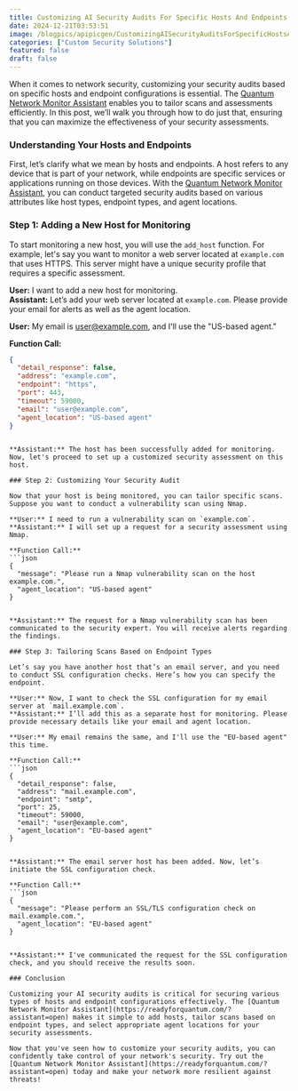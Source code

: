 ```yaml
---
title: Customizing AI Security Audits For Specific Hosts And Endpoints
date: 2024-12-21T03:53:51
image: /blogpics/apipicgen/CustomizingAISecurityAuditsForSpecificHostsAndEndpoints-MSJKR49JTS.jpg
categories: ["Custom Security Solutions"]
featured: false
draft: false
---
```

When it comes to network security, customizing your security audits based on specific hosts and endpoint configurations is essential. The [Quantum Network Monitor Assistant](https://readyforquantum.com/?assistant=open) enables you to tailor scans and assessments efficiently. In this post, we’ll walk you through how to do just that, ensuring that you can maximize the effectiveness of your security assessments.

### Understanding Your Hosts and Endpoints

First, let’s clarify what we mean by hosts and endpoints. A host refers to any device that is part of your network, while endpoints are specific services or applications running on those devices. With the [Quantum Network Monitor Assistant](https://readyforquantum.com/?assistant=open), you can conduct targeted security audits based on various attributes like host types, endpoint types, and agent locations.

### Step 1: Adding a New Host for Monitoring

To start monitoring a new host, you will use the `add_host` function. For example, let's say you want to monitor a web server located at `example.com` that uses HTTPS. This server might have a unique security profile that requires a specific assessment.

**User:** I want to add a new host for monitoring.  
**Assistant:** Let’s add your web server located at `example.com`. Please provide your email for alerts as well as the agent location. 

**User:** My email is user@example.com, and I'll use the "US-based agent."  

**Function Call:**
```json
{
  "detail_response": false,
  "address": "example.com",
  "endpoint": "https",
  "port": 443,
  "timeout": 59000,
  "email": "user@example.com",
  "agent_location": "US-based agent"
}
```
```

**Assistant:** The host has been successfully added for monitoring. Now, let's proceed to set up a customized security assessment on this host.

### Step 2: Customizing Your Security Audit 

Now that your host is being monitored, you can tailor specific scans. Suppose you want to conduct a vulnerability scan using Nmap.

**User:** I need to run a vulnerability scan on `example.com`.  
**Assistant:** I will set up a request for a security assessment using Nmap. 

**Function Call:**
```json
{
  "message": "Please run a Nmap vulnerability scan on the host example.com.",
  "agent_location": "US-based agent"
}
```
```

**Assistant:** The request for a Nmap vulnerability scan has been communicated to the security expert. You will receive alerts regarding the findings.

### Step 3: Tailoring Scans Based on Endpoint Types

Let’s say you have another host that’s an email server, and you need to conduct SSL configuration checks. Here’s how you can specify the endpoint.

**User:** Now, I want to check the SSL configuration for my email server at `mail.example.com`.  
**Assistant:** I’ll add this as a separate host for monitoring. Please provide necessary details like your email and agent location.

**User:** My email remains the same, and I'll use the "EU-based agent" this time.  

**Function Call:**
```json
{
  "detail_response": false,
  "address": "mail.example.com",
  "endpoint": "smtp",
  "port": 25,
  "timeout": 59000,
  "email": "user@example.com",
  "agent_location": "EU-based agent"
}
```
```

**Assistant:** The email server host has been added. Now, let’s initiate the SSL configuration check.

**Function Call:**
```json
{
  "message": "Please perform an SSL/TLS configuration check on mail.example.com.",
  "agent_location": "EU-based agent"
}
```
```

**Assistant:** I've communicated the request for the SSL configuration check, and you should receive the results soon.

### Conclusion

Customizing your AI security audits is critical for securing various types of hosts and endpoint configurations effectively. The [Quantum Network Monitor Assistant](https://readyforquantum.com/?assistant=open) makes it simple to add hosts, tailor scans based on endpoint types, and select appropriate agent locations for your security assessments. 

Now that you've seen how to customize your security audits, you can confidently take control of your network's security. Try out the [Quantum Network Monitor Assistant](https://readyforquantum.com/?assistant=open) today and make your network more resilient against threats!